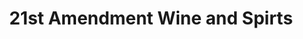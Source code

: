 ---
title: "21st Amendment Wine and Spirts"
url: /carmel/21st-amendment-wine-and-spirts/
shop: Spirituosen
---